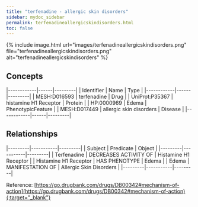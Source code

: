 ```yaml
---
title: "terfenadine - allergic skin disorders"
sidebar: mydoc_sidebar
permalink: terfenadineallergicskindisorders.html
toc: false 
---
```


{% include image.html url="images/terfenadineallergicskindisorders.png" file="terfenadineallergicskindisorders.png" alt="terfenadineallergicskindisorders" %}

## Concepts

|------------|------|---------|
| Identifier | Name | Type    |
|------------|------|---------|
| MESH:D016593 | terfenadine | Drug |
| UniProt:P35367 | histamine H1 Receptor | Protein |
| HP:0000969 | Edema | PhenotypicFeature |
| MESH:D017449 | allergic skin disorders | Disease |
|------------|------|---------|

## Relationships

|---------|-----------|---------|
| Subject | Predicate | Object  |
|---------|-----------|---------|
| Terfenadine | DECREASES ACTIVITY OF | Histamine H1 Receptor |
| Histamine H1 Receptor | HAS PHENOTYPE | Edema |
| Edema | MANIFESTATION OF | Allergic Skin Disorders |
|---------|-----------|---------|

Reference: [https://go.drugbank.com/drugs/DB00342#mechanism-of-action](https://go.drugbank.com/drugs/DB00342#mechanism-of-action){:target="_blank"}